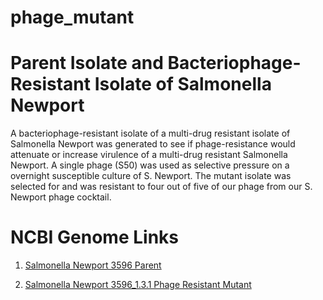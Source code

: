 # phage_mutant

# Parent Isolate and Bacteriophage-Resistant Isolate of Salmonella Newport
A bacteriophage-resistant isolate of a multi-drug resistant isolate of Salmonella Newport was generated to see if phage-resistance would attenuate or increase virulence of a multi-drug resistant Salmonella Newport.
A single phage (S50) was used as selective pressure on a overnight susceptible culture of S. Newport. The mutant isolate was selected for and was resistant to four out of five of our phage from our S. Newport phage cocktail.

# NCBI Genome Links
1. [Salmonella Newport 3596 Parent](https://www.ncbi.nlm.nih.gov/sra/SRR2104591)

2. [Salmonella Newport 3596_1.3.1 Phage Resistant Mutant](https://www.ncbi.nlm.nih.gov/sra/SRR1752832)
